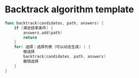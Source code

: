 
# Backtrack algorithm template

```go
func backtrack(candidates, path, answers) {
    if (满足结束条件) {
        answers.add(path)
        return
    }
    for( 选择：选择列表（可以动态生成) ) {
        做选择
        backtrack(candidates, path, answers)
        撤销选择
    }
}
```